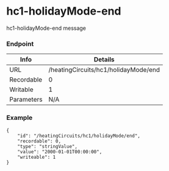 # hc1-holidayMode-end

hc1-holidayMode-end message


### Endpoint

| Info  | Details |
| ------------- | ------------- |
| URL   | /heatingCircuits/hc1/holidayMode/end   |
| Recordable   | 0   |
| Writable   | 1   |
| Parameters  | N/A  |

### Example
```
{
    "id": "/heatingCircuits/hc1/holidayMode/end",
    "recordable": 0,
    "type": "stringValue",
    "value": "2000-01-01T00:00:00",
    "writeable": 1
}
```
